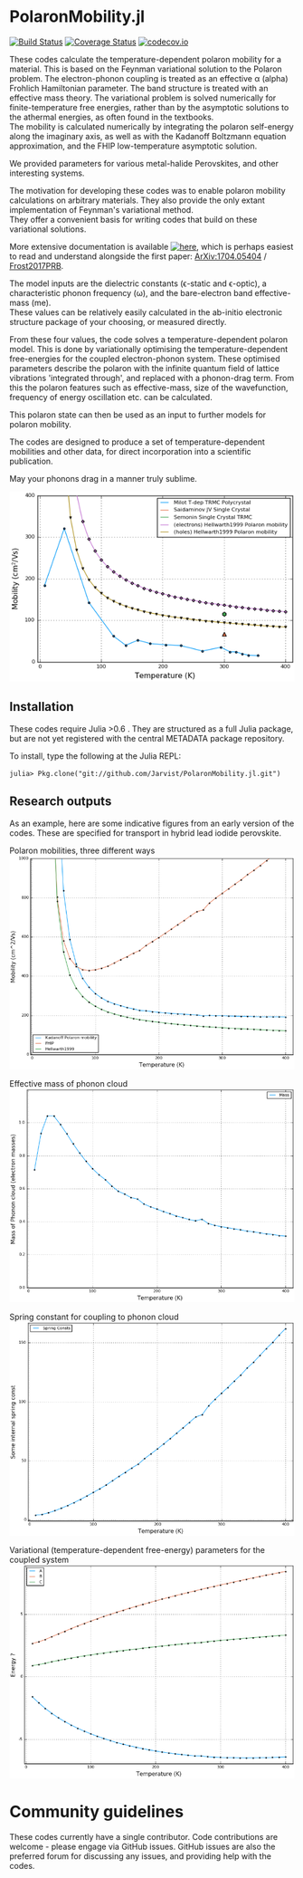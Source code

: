 # PolaronMobility.jl

[![Build Status](https://travis-ci.org/jarvist/PolaronMobility.jl.svg?branch=master)](https://travis-ci.org/jarvist/PolaronMobility.jl)
[![Coverage Status](https://coveralls.io/repos/jarvist/PolaronMobility.jl/badge.svg?branch=master&service=github)](https://coveralls.io/github/jarvist/PolaronMobility.jl?branch=master)
[![codecov.io](http://codecov.io/github/jarvist/PolaronMobility.jl/coverage.svg?branch=master)](http://codecov.io/github/jarvist/PolaronMobility.jl?branch=master)

These codes calculate the temperature-dependent polaron mobility for
a material. 
This is based on the Feynman variational solution to the Polaron problem. 
The electron-phonon coupling is treated as an effective α (alpha) Frohlich
Hamiltonian parameter. 
The band structure is treated with an effective mass theory. 
The variational problem is solved numerically for finite-temperature free
energies, rather than by the asymptotic solutions to the athermal energies, as
often found in the textbooks.  
The mobility is calculated numerically by integrating the polaron self-energy
along the imaginary axis, as well as with the Kadanoff Boltzmann equation
approximation, and the FHIP low-temperature asymptotic solution. 

We provided parameters for various metal-halide Perovskites, and other
interesting systems.

The motivation for developing these codes was to enable polaron mobility
calculations on arbitrary materials. 
They also provide the only extant implementation of Feynman's variational
method.  
They offer a convenient basis for writing codes that build on these variational
solutions. 

More extensive documentation is available
[![here](https://img.shields.io/badge/docs-latest-blue.svg)](https://jarvist.github.io/PolaronMobility.jl/),
which is perhaps easiest to read and understand alongside the first paper:
[ArXiv:1704.05404](https://arxiv.org/abs/1704.05404)
/ [Frost2017PRB](https://doi.org/10.1103/PhysRevB.96.195202).

The model inputs are the dielectric constants (ϵ-static and ϵ-optic),
a characteristic phonon frequency (ω), and the bare-electron band
effective-mass (me).  
These values can be relatively easily calculated in the
ab-initio electronic structure package of your choosing, or measured directly. 

From these four values, the code solves a temperature-dependent polaron model. 
This is done by variationally optimising the temperature-dependent
free-energies for the coupled electron-phonon system. 
These optimised parameters describe the polaron with the infinite quantum field
of lattice vibrations 'integrated through', and replaced with a phonon-drag
term. 
From this the polaron features such as effective-mass, size of the
wavefunction, frequency of energy oscillation etc. can be calculated. 

This polaron state can then be used as an input to further models for polaron
mobility. 

The codes are designed to produce a set of temperature-dependent mobilities and
other data, for direct incorporation into a scientific publication. 

May your phonons drag in a manner truly sublime.

![MAPI Polaron mobility, plotted vs experimental data](mobility-calculated-experimental.png)

## Installation

These codes require Julia >0.6 . They are structured as a full Julia package, but are not yet registered with the central METADATA package repository. 

To install, type the following at the Julia REPL:

```
julia> Pkg.clone("git://github.com/Jarvist/PolaronMobility.jl.git")
```

## Research outputs

As an example, here are some indicative figures from an early version of the codes. 
These are specified for transport in hybrid lead iodide perovskite. 

Polaron mobilities, three different ways
![Polaron mobilities, three different ways](mobility-calculated.png)

Effective mass of phonon cloud
![Effective mass of phonon cloud](mass.png)

Spring constant for coupling to phonon cloud
![Spring constant for coupling to phonon cloud](spring.png)

Variational (temperature-dependent free-energy) parameters for the coupled system
![Variational (temperature-dependent free-energy) parameters for the coupled system](variational.png)

# Community guidelines

These codes currently have a single contributor. 
Code contributions are welcome - please engage via GitHub issues. 
GitHub issues are also the preferred forum for discussing any issues, and
providing help with the codes. 

